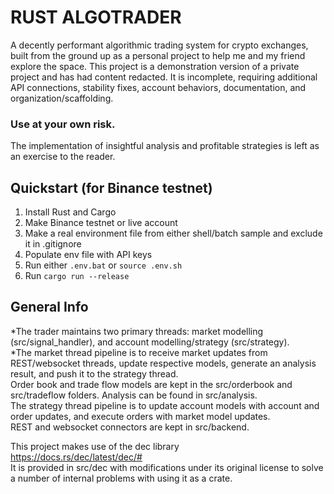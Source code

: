 # RUST ALGOTRADER
A decently performant algorithmic trading system for crypto exchanges, built from the ground up as a personal project to help me and my friend explore the space. This project is a demonstration version of a private project and has had content redacted. It is incomplete, requiring additional API connections, stability fixes, account behaviors, documentation, and organization/scaffolding.
### Use at your own risk.
The implementation of insightful analysis and profitable strategies is left as an exercise to the reader.

## Quickstart (for Binance testnet)
1. Install Rust and Cargo
2. Make Binance testnet or live account
3. Make a real environment file from either shell/batch sample and exclude it in .gitignore
4. Populate env file with API keys
5. Run either `.env.bat` or `source .env.sh`
6. Run `cargo run --release`

## General Info
*The trader maintains two primary threads: market modelling (src/signal_handler), and account modelling/strategy (src/strategy).  
*The market thread pipeline is to receive market updates from REST/websocket threads, update respective models, generate an analysis result, and push it to the strategy thread.  
Order book and trade flow models are kept in the src/orderbook and src/tradeflow folders. Analysis can be found in src/analysis.  
The strategy thread pipeline is to update account models with account and order updates, and execute orders with market model updates.  
REST and websocket connectors are kept in src/backend.  

This project makes use of the dec library  
 https://docs.rs/dec/latest/dec/#  
 It is provided in src/dec with modifications under its original license to solve a number of internal problems with using it as a crate.

